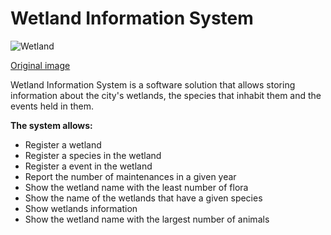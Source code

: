 # Wetland Information System

![Wetland](https://user-images.githubusercontent.com/103274903/163053010-3d483974-77e8-4a80-9b90-12fb7e3e9f66.jpg)

[Original image](https://dudek.com/rule-revisions-wetlands-wildlife/)

Wetland Information System is a software solution that allows storing information about the city's wetlands, the species that inhabit them and the events held in them.

**The system allows:**

- Register a wetland
- Register a species in the wetland
- Register a event in the wetland
- Report the number of maintenances in a given year
- Show the wetland name with the least number of flora
- Show the name of the wetlands that have a given species
- Show wetlands information
- Show the wetland name with the largest number of animals
